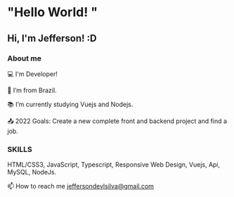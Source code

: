 # "Hello World! " 
## Hi, I'm Jefferson! :D



### About me
:computer: I'm Developer!

:house_with_garden: I’m from Brazil.

:books: I’m currently studying Vuejs and Nodejs.

:outbox_tray: 2022 Goals: Create a new complete front and backend project and find a job.


### SKILLS
HTML/CSS3, JavaScript, Typescript, Responsive Web Design, Vuejs, Api, MySQL, NodeJs.

:mailbox: How to reach me jeffersondevlsilva@gmail.com
